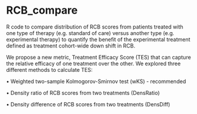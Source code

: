 # RCB_compare
R code to compare distribution of RCB scores from patients treated with one type of therapy (e.g. standard of care) versus another type (e.g. experimental therapy) to quantify the benefit of the experimental treatment defined as treatment cohort-wide down shift in RCB. 

We propose a new metric, Treatment Efficacy Score (TES) that can capture the relative efficacy of one treatment over the other. We explored three different methods to calculate TES:

•	Weighted two-sample Kolmogorov-Smirnov test (wKS) - recommended

•	Density ratio of RCB scores from two treatments (DensRatio)

•	Density difference of RCB scores from two treatments (DensDiff)
